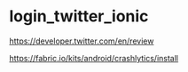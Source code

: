 # login_twitter_ionic

https://developer.twitter.com/en/review


https://fabric.io/kits/android/crashlytics/install
